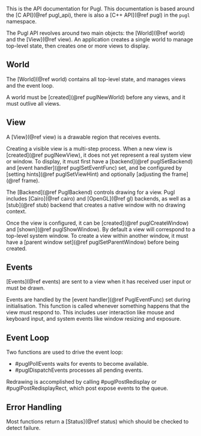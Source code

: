 This is the API documentation for Pugl.
This documentation is based around the [C API](@ref pugl_api),
there is also a [C++ API](@ref pugl) in the `pugl` namespace.

The Pugl API revolves around two main objects:
the [World](@ref world) and the [View](@ref view).
An application creates a single world to manage top-level state,
then creates one or more views to display.

## World

The [World](@ref world) contains all top-level state,
and manages views and the event loop.

A world must be [created](@ref puglNewWorld) before any views,
and it must outlive all views.

## View

A [View](@ref view) is a drawable region that receives events.

Creating a visible view is a multi-step process.
When a new view is [created](@ref puglNewView),
it does not yet represent a real system view or window.
To display, it must first have a [backend](@ref puglSetBackend)
and [event handler](@ref puglSetEventFunc) set,
and be configured by [setting hints](@ref puglSetViewHint)
and optionally [adjusting the frame](@ref frame).

The [Backend](@ref PuglBackend) controls drawing for a view.
Pugl includes [Cairo](@ref cairo) and [OpenGL](@ref gl) backends,
as well as a [stub](@ref stub) backend that creates a native window with no drawing context.


Once the view is configured,
it can be [created](@ref puglCreateWindow) and [shown](@ref puglShowWindow).
By default a view will correspond to a top-level system window.
To create a view within another window,
it must have a [parent window set](@ref puglSetParentWindow) before being created.


## Events

[Events](@ref events) are sent to a view when it has received user input or must be drawn.

Events are handled by the [event handler](@ref PuglEventFunc) set during initialisation.
This function is called whenever something happens that the view must respond to.
This includes user interaction like mouse and keyboard input,
and system events like window resizing and exposure.

## Event Loop

Two functions are used to drive the event loop:

 * #puglPollEvents waits for events to become available.
 * #puglDispatchEvents processes all pending events.

Redrawing is accomplished by calling #puglPostRedisplay or #puglPostRedisplayRect,
which post expose events to the queue.

## Error Handling

Most functions return a [Status](@ref status) which should be checked to detect failure.
